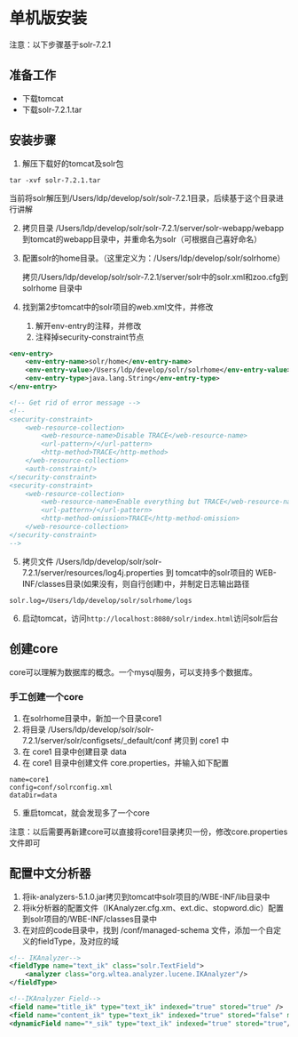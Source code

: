 # 单机版安装

注意：以下步骤基于solr-7.2.1

## 准备工作

- 下载tomcat
- 下载solr-7.2.1.tar

## 安装步骤

1. 解压下载好的tomcat及solr包

```shell
tar -xvf solr-7.2.1.tar
```

当前将solr解压到/Users/ldp/develop/solr/solr-7.2.1目录，后续基于这个目录进行讲解

2. 拷贝目录 /Users/ldp/develop/solr/solr-7.2.1/server/solr-webapp/webapp 到tomcat的webapp目录中，并重命名为solr（可根据自己喜好命名）

3. 配置solr的home目录。（这里定义为：/Users/ldp/develop/solr/solrhome）
    
    拷贝/Users/ldp/develop/solr/solr-7.2.1/server/solr中的solr.xml和zoo.cfg到 solrhome 目录中
    
4. 找到第2步tomcat中的solr项目的web.xml文件，并修改
    1. 解开env-entry的注释，并修改
    2. 注释掉security-constraint节点

```xml
<env-entry>
    <env-entry-name>solr/home</env-entry-name>
    <env-entry-value>/Users/ldp/develop/solr/solrhome</env-entry-value>
    <env-entry-type>java.lang.String</env-entry-type>
</env-entry>
```

```xml
<!-- Get rid of error message -->
<!--
<security-constraint>
    <web-resource-collection>
        <web-resource-name>Disable TRACE</web-resource-name>
        <url-pattern>/</url-pattern>
        <http-method>TRACE</http-method>
    </web-resource-collection>
    <auth-constraint/>
</security-constraint>
<security-constraint>
    <web-resource-collection>
        <web-resource-name>Enable everything but TRACE</web-resource-name>
        <url-pattern>/</url-pattern>
        <http-method-omission>TRACE</http-method-omission>
    </web-resource-collection>
</security-constraint>
-->
```

5. 拷贝文件 /Users/ldp/develop/solr/solr-7.2.1/server/resources/log4j.properties 到 tomcat中的solr项目的 WEB-INF/classes目录(如果没有，则自行创建)中，并制定日志输出路径

```
solr.log=/Users/ldp/develop/solr/solrhome/logs
```

6. 启动tomcat，访问`http://localhost:8080/solr/index.html`访问solr后台

## 创建core

core可以理解为数据库的概念。一个mysql服务，可以支持多个数据库。

### 手工创建一个core

1. 在solrhome目录中，新加一个目录core1
2. 将目录 /Users/ldp/develop/solr/solr-7.2.1/server/solr/configsets/_default/conf 拷贝到 core1 中
3. 在 core1 目录中创建目录 data
4. 在 core1 目录中创建文件 core.properties，并输入如下配置

```
name=core1
config=conf/solrconfig.xml
dataDir=data
```

5. 重启tomcat，就会发现多了一个core

注意：以后需要再新建core可以直接将core1目录拷贝一份，修改core.properties文件即可

## 配置中文分析器

1. 将ik-analyzers-5.1.0.jar拷贝到tomcat中solr项目的/WBE-INF/lib目录中
2. 将ik分析器的配置文件（IKAnalyzer.cfg.xm、ext.dic、stopword.dic）配置到solr项目的/WBE-INF/classes目录中
3. 在对应的code目录中，找到 /conf/managed-schema 文件，添加一个自定义的fieldType，及对应的域

```xml
<!-- IKAnalyzer-->
<fieldType name="text_ik" class="solr.TextField">
    <analyzer class="org.wltea.analyzer.lucene.IKAnalyzer"/>
</fieldType>

<!--IKAnalyzer Field-->
<field name="title_ik" type="text_ik" indexed="true" stored="true" />
<field name="content_ik" type="text_ik" indexed="true" stored="false" multiValued="true"/>
<dynamicField name="*_sik" type="text_ik" indexed="true" stored="true"/>
```